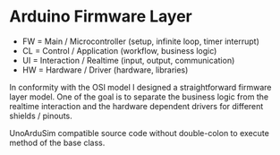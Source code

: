 # Arduino Firmware Layer

* FW = Main / Microcontroller (setup, infinite loop, timer interrupt)
* CL = Control / Application (workflow, business logic)
* UI = Interaction / Realtime (input, output, communication)
* HW = Hardware / Driver (hardware, libraries)

In conformity with the OSI model I designed a straightforward firmware layer model.
One of the goal is to separate the business logic from the realtime interaction and 
the hardware dependent drivers for different shields / pinouts.

UnoArduSim compatible source code without double-colon to execute method of the base class.
